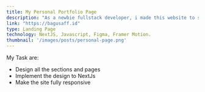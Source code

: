```yaml
---
title: My Personal Portfolio Page
description: "As a newbie fullstack developer, i made this website to show people around the world who is me and what can i do. I am sure that this website will help me to boost my career and improve my connection"
link: "https://bagusaff.id"
type: Landing Page
technology: NextJS, Javascript, Figma, Framer Motion.
thumbnail: '/images/posts/personal-page.png'
---
```


My Task are:
* Design all the sections and pages 
* Implement the design to NextJs 
* Make the site fully responsive
